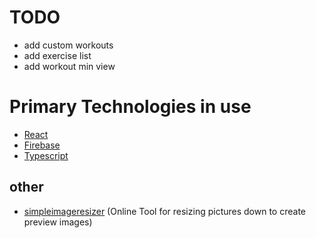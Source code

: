 # TODO
- add custom workouts
- add exercise list
- add workout min view

# Primary Technologies in use
- [React](https://reactjs.org/)
- [Firebase](https://firebase.google.com/)
- [Typescript](https://www.typescriptlang.org/)

## other
- [simpleimageresizer](https://www.simpleimageresizer.com/upload) (Online Tool for resizing pictures down to create preview images)
